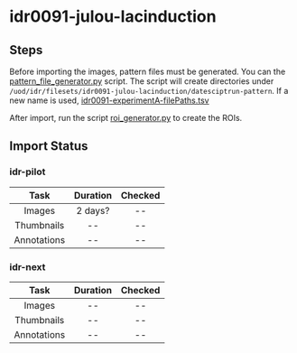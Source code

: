 # idr0091-julou-lacinduction

## Steps

Before importing the images, pattern files must be generated.
You can the [pattern_file_generator.py](scripts/pattern_file_generator.py) script.
The script will create directories under ``/uod/idr/filesets/idr0091-julou-lacinduction/datesciptrun-pattern``. If a new name is used, [idr0091-experimentA-filePaths.tsv](experimentA/idr0091-experimentA-filePaths.tsv)


After import, run the script [roi_generator.py](scripts/pattern_file_generator.py) to
create the ROIs.

## Import Status

### idr-pilot
| Task | Duration | Checked |
| :----: |:----:| :----:|
| Images| 2 days? | -- |
| Thumbnails | -- | -- |
| Annotations | -- | -- |

### idr-next
| Task | Duration | Checked |
| :----: |:----:| :----:|
| Images| -- | -- |
| Thumbnails | -- | -- |
| Annotations | -- | -- |